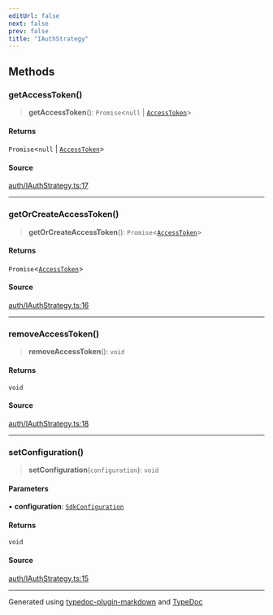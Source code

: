 ```yaml
---
editUrl: false
next: false
prev: false
title: "IAuthStrategy"
---
```


## Methods

### getAccessToken()

> **getAccessToken**(): `Promise`\<`null` \| [`AccessToken`](/api/interfaces/accesstoken/)\>

#### Returns

`Promise`\<`null` \| [`AccessToken`](/api/interfaces/accesstoken/)\>

#### Source

[auth/IAuthStrategy.ts:17](https://github.com/fostertheweb/spotify-web-sdk/blob/9d7441b/src/auth/IAuthStrategy.ts#L17)

***

### getOrCreateAccessToken()

> **getOrCreateAccessToken**(): `Promise`\<[`AccessToken`](/api/interfaces/accesstoken/)\>

#### Returns

`Promise`\<[`AccessToken`](/api/interfaces/accesstoken/)\>

#### Source

[auth/IAuthStrategy.ts:16](https://github.com/fostertheweb/spotify-web-sdk/blob/9d7441b/src/auth/IAuthStrategy.ts#L16)

***

### removeAccessToken()

> **removeAccessToken**(): `void`

#### Returns

`void`

#### Source

[auth/IAuthStrategy.ts:18](https://github.com/fostertheweb/spotify-web-sdk/blob/9d7441b/src/auth/IAuthStrategy.ts#L18)

***

### setConfiguration()

> **setConfiguration**(`configuration`): `void`

#### Parameters

• **configuration**: [`SdkConfiguration`](/api/interfaces/sdkconfiguration/)

#### Returns

`void`

#### Source

[auth/IAuthStrategy.ts:15](https://github.com/fostertheweb/spotify-web-sdk/blob/9d7441b/src/auth/IAuthStrategy.ts#L15)

***

Generated using [typedoc-plugin-markdown](https://www.npmjs.com/package/typedoc-plugin-markdown) and [TypeDoc](https://typedoc.org/)
